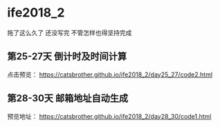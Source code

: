# ife2018_2
拖了这么久了 还没写完 不管怎样也得坚持完成

## 第25-27天 倒计时及时间计算
点击预览： https://catsbrother.github.io/ife2018_2/day25_27/code2.html
## 第28-30天 邮箱地址自动生成 
预览地址： https://catsbrother.github.io/ife2018_2/day28_30/code1.html
